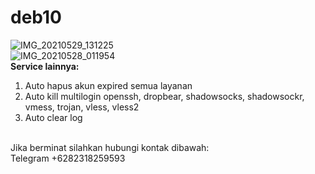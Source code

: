 # deb10
![IMG_20210529_131225](https://user-images.githubusercontent.com/56117745/120060100-f93f8000-c07f-11eb-85a8-876a52dbc9fd.jpg)
<br>
![IMG_20210528_011954](https://user-images.githubusercontent.com/56117745/119877372-27737180-bf53-11eb-83a2-04172f9dbba7.jpg)
<br>
**Service lainnya:**
1. Auto hapus akun expired semua layanan
2. Auto kill multilogin openssh, dropbear, shadowsocks, shadowsockr, vmess, trojan, vless, vless2
3. Auto clear log
<br>
Jika berminat silahkan hubungi kontak dibawah:
<br>
Telegram +6282318259593
